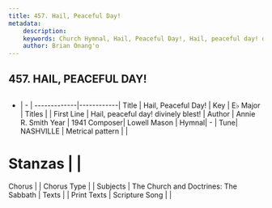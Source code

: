 ```yaml
---
title: 457. Hail, Peaceful Day!
metadata:
    description: 
    keywords: Church Hymnal, Hail, Peaceful Day!, Hail, peaceful day! divinely blest!, 
    author: Brian Onang'o
---
```



## 457. HAIL, PEACEFUL DAY!

```txt

```

- |   -  |
-------------|------------|
Title | Hail, Peaceful Day! |
Key | E♭ Major |
Titles |  |
First Line | Hail, peaceful day! divinely blest! |
Author | Annie R. Smith
Year | 1941
Composer| Lowell Mason |
Hymnal|  - |
Tune| NASHVILLE |
Metrical pattern | |
# Stanzas |  |
Chorus |  |
Chorus Type |  |
Subjects | The Church and Doctrines: The Sabbath |
Texts |  |
Print Texts | 
Scripture Song |  |
  
